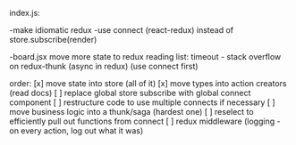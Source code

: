index.js:

-make idiomatic redux
-use connect (react-redux) instead of store.subscribe(render)

-board.jsx
move more state to redux
reading list: timeout - stack overflow on redux-thunk (async in redux) (use connect first)



order:
[x] move state into store (all of it)
[x] move types into action creators (read docs)
[ ] replace global store subscribe with global connect component
[ ] restructure code to use multiple connects if necessary
[ ] move business logic into a thunk/saga (hardest one)
[ ] reselect to efficiently pull out functions from connect
[ ] redux middleware (logging - on every action, log out what it was)

